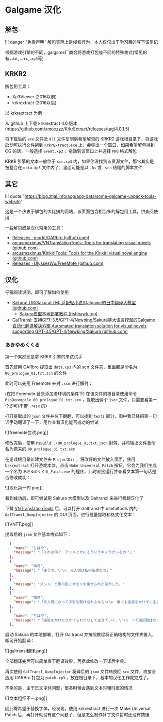 
# Galgame 汉化

## 解包

!!! danger "免责声明"
	解包实际上是侵权行为，本人仅仅出于学习目的写下该笔记

根据游戏引擎的不同，galgame厂商会将游戏打包成不同的特殊格式(常见的有`.dat`,`.arc`,`.xp3`等)

## KRKR2

解包用工具：

- Xp3Viewer (2016以前)
- krkrextract (2016以后)

以 krkrextract 为例

从 github 上下载 krkrextract 4.0 版本(https://github.com/xmoezzz/KrkrExtract/releases/tag/4.0.1.5)

将下载后的 `exe` 文件及 `dll` 文件复制到希望解包的 KRKR2 游戏根目录下，将游戏启动可执行文件拖到 `KrkrExtract.exe` 上，会弹出一个窗口，如果希望解包得到 CG 的话，一般选择 `event.xp3` ，拖动到该窗口上并选择 `PNG` 格式解包

KRKR 引擎的文本一般位于 `scn.xp3` 内，如果你没找到该资源文件，那它其实是被整合在 `data.xp3` 文件内了，里面可能是以 `.ks` 或 `.scn` 结尾的脚本文件

## 其它

!!! quote "https://blog.ztjal.info/acg/acg-data/some-galgame-unpack-tools-website"

这是一个热衷于解包的大佬搞的网站，该页面包含相当多的解包用工具，供查阅使用

一些解包或是汉化常用的工具：

- [Releases · morkt/GARbro (github.com)](https://github.com/morkt/GARbro/releases)
- [arcusmaximus/VNTranslationTools: Tools for translating visual novels (github.com)](https://github.com/arcusmaximus/VNTranslationTools)
- [arcusmaximus/KirikiriTools: Tools for the Kirikiri visual novel engine (github.com)](https://github.com/arcusmaximus/KirikiriTools)
- [Releases · UlyssesWu/FreeMote (github.com)](https://github.com/UlyssesWu/FreeMote/releases)


## 汉化

仔细阅读说明，即可了解如何使用

- [SakuraLLM/SakuraLLM: 适配轻小说/Galgame的日中翻译大模型 (github.com)](https://github.com/SakuraLLM/SakuraLLM)
	- [Sakura模型本地部署教程 (fishhawk.top)](https://books.fishhawk.top/forum/656d60530286f15e3384fcf8)
- [GalTransl: 支持GPT-3.5/GPT-4/Newbing/Sakura等大语言模型的Galgame自动化翻译解决方案 Automated translation solution for visual novels supporting GPT-3.5/GPT-4/Newbing/Sakura (github.com)](https://github.com/XD2333/GalTransl)

### あきゆめくくる

第一个果然还是拿 KRKR 引擎的来试试手

首先使用 GARbro 提取出 `data.xp3` 内的 scn 文件夹，里面都是命名为 `00_prologue_01.txt.scn` 的文件

此时可以先用 Freemote 来对 `.scn` 进行解封：

(在把 Freemote 目录添加进环境的条件下) 在该文件的根目录使用命令 `PsbDecompile 00_prologue_01.txt.scn` ，提取出俩个 `json` 文件，只需要看第一个即可(不带 `.resx` 的)

打开提取出的 `json` 文件并往下翻翻，可以找到 `texts` 部分，图中我已经把第一句话手动翻译了一下，用作查看汉化能否成功的尝试

![[freemote尝试.png]]

修改完后，使用 `PsBuild .\00_prologue_01.txt.json` 封包，并将输出文件重命名为原来的 `00_prologue_01.txt.scn`

在游戏根目录新建文件夹 `ProjectDir` ，将改好的文件放入里面，使用 `krkrextract` 打开游戏本体，点击 `Make Universal Patch` 按钮，它会为我们生成一个名为 `あきゆめくくる_Patch.exe` 的程序，此时直接运行并查看文本第一句话是否修改成功：

![[汉化第一句.png]]

看到成功后，即可尝试用 Sakura 大模型以及 Galtransl 来进行机翻汉化了

下载 [VNTranslationTools](https://github.com/arcusmaximus/VNTranslationTools) 后，可以打开 Galtransl 中 usefultools 内的 `GalTransl_DumpInjector` 的 GUI 页面，进行批量提取和格式化文本：

![[VNTT.png]]

提取后的 `json` 文件基本格式如下：

```json
  {
    "name": "ちはや",
    "message": "「それは何？　アニメとかにそういうキャラがいるの？」"
  },
  {
    "name": "柚月",
    "message": "「違うの。\r\n　光人間は私の妄想なの」"
  },
  {
    "message": "ズシン、と腹の底にオモリを乗せられた気がした。"
  },
  {
    "name": "柚月",
    "message": "「光人間になって宇宙を駆け巡れるなら\r\n　誰にも迷惑をかけずに生きていけるかもしれないの。\r\n　だけどそんなの無理だから」"
  },
  {
    "name": "ちはや",
    "message": "「迷惑をかけたりかけられたりして生きていく、\r\n　って選択肢はないの？」"
  },
```

启动 Sakura 的本地部署，打开 Galtransl 并按照教程将正确结构的文件夹置入，即可开始翻译：

![[galtransl翻译.png]]

全部翻译完后可以简单看下翻译效果，再据此修改一下译后字典。

再次使用 `GalTransl_DumpInjector` 将译后的 `json` 文件转换回 `scn` 文件，直接全选用 GARBro 打包为 `patch.xp3` ，放在根目录下，基本的汉化工作就完成了。

不幸的是，由于日文字体问题，很多时候会遇到文本时粗时细的情况

![[文本粗细不一.png]]

因此寄希望于替换字体，经发现，使用 krkrextract 进行一次 Make Universal Patch 后，再打开就没有这个问题了，但是怎么制作补丁文件暂时还没有搞懂


